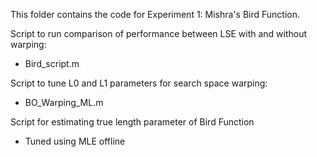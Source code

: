 
This folder contains the code for Experiment 1: Mishra's Bird Function.

Script to run comparison of performance between LSE with and without warping:
- Bird_script.m

Script to tune L0 and L1 parameters for search space warping:
- BO_Warping_ML.m

Script for estimating true length parameter of Bird Function
- Tuned using MLE offline
